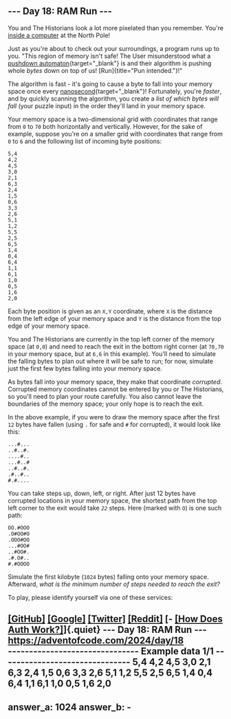## \-\-- Day 18: RAM Run \-\--

You and The Historians look a lot more pixelated than you remember.
You\'re [inside a computer](/2017/day/2) at the North Pole!

Just as you\'re about to check out your surroundings, a program runs up
to you. \"This region of memory isn\'t safe! The User misunderstood what
a [pushdown
automaton](https://en.wikipedia.org/wiki/Pushdown_automaton){target="_blank"}
is and their algorithm is pushing whole *bytes* down on top of us!
[Run]{title="Pun intended."}!\"

The algorithm is fast - it\'s going to cause a byte to fall into your
memory space once every
[nanosecond](https://www.youtube.com/watch?v=9eyFDBPk4Yw){target="_blank"}!
Fortunately, you\'re *faster*, and by quickly scanning the algorithm,
you create a *list of which bytes will fall* (your puzzle input) in the
order they\'ll land in your memory space.

Your memory space is a two-dimensional grid with coordinates that range
from `0` to `70` both horizontally and vertically. However, for the sake
of example, suppose you\'re on a smaller grid with coordinates that
range from `0` to `6` and the following list of incoming byte positions:

    5,4
    4,2
    4,5
    3,0
    2,1
    6,3
    2,4
    1,5
    0,6
    3,3
    2,6
    5,1
    1,2
    5,5
    2,5
    6,5
    1,4
    0,4
    6,4
    1,1
    6,1
    1,0
    0,5
    1,6
    2,0

Each byte position is given as an `X,Y` coordinate, where `X` is the
distance from the left edge of your memory space and `Y` is the distance
from the top edge of your memory space.

You and The Historians are currently in the top left corner of the
memory space (at `0,0`) and need to reach the exit in the bottom right
corner (at `70,70` in your memory space, but at `6,6` in this example).
You\'ll need to simulate the falling bytes to plan out where it will be
safe to run; for now, simulate just the first few bytes falling into
your memory space.

As bytes fall into your memory space, they make that coordinate
*corrupted*. Corrupted memory coordinates cannot be entered by you or
The Historians, so you\'ll need to plan your route carefully. You also
cannot leave the boundaries of the memory space; your only hope is to
reach the exit.

In the above example, if you were to draw the memory space after the
first `12` bytes have fallen (using `.` for safe and `#` for corrupted),
it would look like this:

    ...#...
    ..#..#.
    ....#..
    ...#..#
    ..#..#.
    .#..#..
    #.#....

You can take steps up, down, left, or right. After just 12 bytes have
corrupted locations in your memory space, the shortest path from the top
left corner to the exit would take *`22`* steps. Here (marked with `O`)
is one such path:

    OO.#OOO
    .O#OO#O
    .OOO#OO
    ...#OO#
    ..#OO#.
    .#.O#..
    #.#OOOO

Simulate the first kilobyte (`1024` bytes) falling onto your memory
space. Afterward, *what is the minimum number of steps needed to reach
the exit?*

To play, please identify yourself via one of these services:

[\[GitHub\]](/auth/github) [\[Google\]](/auth/google)
[\[Twitter\]](/auth/twitter) [\[Reddit\]](/auth/reddit) [- [\[How Does
Auth Work?\]](/about#faq_auth)]{.quiet}
                            --- Day 18: RAM Run ---                             
                      https://adventofcode.com/2024/day/18                      
------------------------------- Example data 1/1 -------------------------------
5,4
4,2
4,5
3,0
2,1
6,3
2,4
1,5
0,6
3,3
2,6
5,1
1,2
5,5
2,5
6,5
1,4
0,4
6,4
1,1
6,1
1,0
0,5
1,6
2,0
--------------------------------------------------------------------------------
answer_a: 1024
answer_b: -
--------------------------------------------------------------------------------


